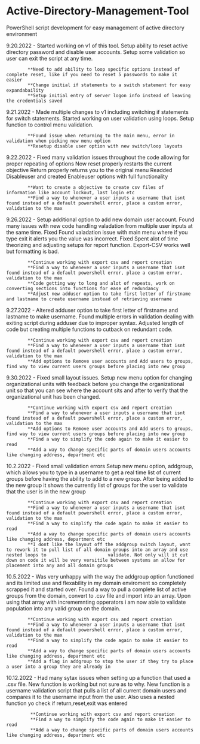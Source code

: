 # Active-Directory-Management-Tool
PowerShell script development for easy management of active directory environment

9.20.2022 - Started working on v1 of this tool. 
            Setup ability to reset active directory password and disable user accounts. 
            Setup some validation so user can exit the script at any time.
            
            **Need to add ability to loop specific options instead of complete reset, like if you need to reset 5 passwords to make it easier
            **Change initial if statements to a switch statement for easy expandabaility
            **Setup initial entry of server logon info instead of leaving the credentials saved
            
9.21.2022 - Made multiple changes to v1 including switching if statements for switch statements.
            Started working on user validation using loops.
            Setup function to control menu validation.
            
            **Found issue when returning to the main menu, error in validation when picking new menu option
            **Resetup disable user option with new switch/loop layouts

9.22.2022 - Fixed many validation issues throughout the code allowing for proper repeating of options
            Now reset properly restarts the current objective
            Return properly returns you to the original menu
            Readded Disableuser and created Enableuser options with full functionality
            
            **Want to create a objective to create csv files of information like account lockout, last login etc
            **Find a way to whenever a user inputs a username that isnt found instead of a default powershell error, place a custom error, validation to the max

9.26.2022 - Setup additional option to add new domain user account.
            Found many issues with new code handling valadation from multiple user inputs at the same time. Fixed
            Found valadation issue with main menu where if you type exit it alerts you the value was incorrect. Fixed
            Spent alot of time theorizing and adjusting setups for report function. Export-CSV works well but formatting is bad.
            
            **Continue working with export csv and report creation
            **Find a way to whenever a user inputs a username that isnt found instead of a default powershell error, place a custom error, validation to the max
            **Code getting way to long and alot of repeats, work on converting sections into functions for ease of redundancy
            **Adjust new adduser option to take first letter of firstname and lastname to create username instead of retrieving username

9.27.2022 - Altered adduser option to take first letter of firstname and lastname to make username.
            Found multiple errors in validation dealing with exiting script during adduser due to improper syntax.
            Adjusted length of code but creating multiple functions to cutback on redundant code.
            
            **Continue working with export csv and report creation
            **Find a way to whenever a user inputs a username that isnt found instead of a default powershell error, place a custom error, validation to the max
            **Add options to Remove user accounts and Add users to groups, find way to view current users groups before placing into new group

9.30.2022 - Fixed small layout issues.
            Setup new menu option for changing organizational units with feedback before you change the organizational unit so that you can see where the account sits 
            and after to verify that the organizational unit has been changed.
            
            **Continue working with export csv and report creation
            **Find a way to whenever a user inputs a username that isnt found instead of a default powershell error, place a custom error, validation to the max
            **Add options to Remove user accounts and Add users to groups, find way to view current users groups before placing into new group
            **Find a way to simplify the code again to make it easier to read
            **Add a way to change specific parts of domain users accounts like changing address, department etc
            
10.2.2022 - Fixed small validation errors
            Setup new menu option, addgroup, which allows you to type in a username to get a real time list of current groups before having the ability to add to a new             group. After being added to the new group it shows the currently list of groups for the user to validate that the user is in the new group
            
            **Continue working with export csv and report creation
            **Find a way to whenever a user inputs a username that isnt found instead of a default powershell error, place a custom error, validation to the max
            **Find a way to simplify the code again to make it easier to read
            **Add a way to change specific parts of domain users accounts like changing address, department etc
            **I dont like the layout off the addgroup switch layout, want to rework it to pull list of all domain groups into an array and use nested loops to                       validate. Not only will it cut down on code it will be very versitile between systems an allow for placement into any and all domain groups
            
10.5.2022 - Was very unhappy with the way the addgroup option functioned and its limited use and flexability in my domain enviroment so completely scrapped it and                 started over. Found a way to pull a complete list of active groups from the domain, convert to .csv file and import into an array. Upon using that array               with incrememnting opperators i am now able to validate population into any valid group on the domain.

            **Continue working with export csv and report creation
            **Find a way to whenever a user inputs a username that isnt found instead of a default powershell error, place a custom error, validation to the max
            **Find a way to simplify the code again to make it easier to read
            **Add a way to change specific parts of domain users accounts like changing address, department etc
            **Add a flag in addgroup to stop the user if they try to place a user into a group they are already in

10.12.2022 - Had many sytax issues when setting up a function that used a .csv file. New function is working but not sure as to why. New function is a username                      validation script that pulls a list of all current domain users and compares it to the username input from the user. Also uses a nested function yo check              if return,reset,exit was entered

             **Continue working with export csv and report creation
             **Find a way to simplify the code again to make it easier to read
             **Add a way to change specific parts of domain users accounts like changing address, department etc
             

